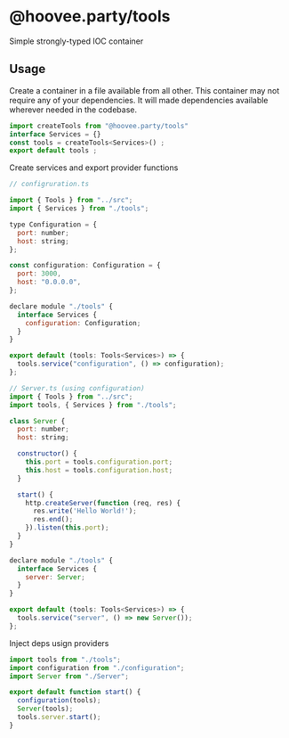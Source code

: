 # @hoovee.party/tools

Simple strongly-typed IOC container

## Usage

Create a container in a file available from all other. This container may not require any of your dependencies. It will made dependencies available wherever needed in the codebase.

```javascript
import createTools from "@hoovee.party/tools"
interface Services = {}
const tools = createTools<Services>() ;
export default tools ;
```

Create services and export provider functions

```javascript
// configruration.ts

import { Tools } from "../src";
import { Services } from "./tools";

type Configuration = {
  port: number;
  host: string;
};

const configuration: Configuration = {
  port: 3000,
  host: "0.0.0.0",
};

declare module "./tools" {
  interface Services {
    configuration: Configuration;
  }
}

export default (tools: Tools<Services>) => {
  tools.service("configuration", () => configuration);
};

```

```javascript
// Server.ts (using configuration)
import { Tools } from "../src";
import tools, { Services } from "./tools";

class Server {
  port: number;
  host: string;

  constructor() {
    this.port = tools.configuration.port;
    this.host = tools.configuration.host;
  }

  start() {
    http.createServer(function (req, res) {
      res.write('Hello World!');
      res.end();
    }).listen(this.port);
  }
}

declare module "./tools" {
  interface Services {
    server: Server;
  }
}

export default (tools: Tools<Services>) => {
  tools.service("server", () => new Server());
};

```

Inject deps usign providers

```javascript
import tools from "./tools";
import configuration from "./configuration";
import Server from "./Server";

export default function start() {
  configuration(tools);
  Server(tools);
  tools.server.start();
}
```

